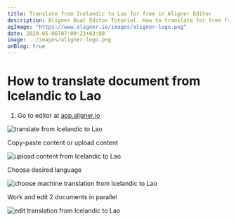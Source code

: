 ```yaml
---
title: Translate from Icelandic to Lao for free in Aligner Editor
description: Aligner Dual Editor Tutorial. How to translate for free from Icelandic to Lao. Aligner is multilingual document management platform. 
ogImage: "https://www.aligner.io/images/aligner-logo.png"
date: 2020-05-06T07:09:21+03:00
image: ../images/aligner-logo.png
onBlog: true
---
```


# How to translate document from Icelandic to Lao

1. Go to editor at [app.aligner.io](https://app.aligner.io "Aligner App web page")

![translate from Icelandic to Lao](../aligner-blank-editor.png "translate from Icelandic to Lao")

Copy-paste content or upload content

![upload content from Icelandic to Lao](../aligner-uploaded-document.png "upload content from Icelandic to Lao")

Choose desired language

![choose machine translation from Icelandic to Lao](../aligner-language-dropdown.png "choose machine translation from Icelandic to Lao")

Work and edit 2 documents in parallel

![edit translation from Icelandic to Lao](../aligner-double-sitded-editor.png "edit translation from Icelandic to Lao")

